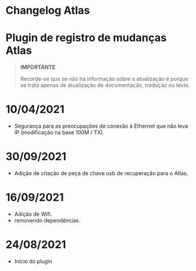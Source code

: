 # Changelog Atlas

# Plugin de registro de mudanças Atlas

>**IMPORTANTE**
>
>Recorde-se que se não há informação sobre a atualização é porque se trata apenas de atualização de documentação, tradução ou texto.

# 10/04/2021

- Segurança para as preocupações de conexão à Ethernet que não leva IP (modificação na base 100M / TX).

# 30/09/2021

- Adição de criação de peça de chave usb de recuperação para o Atlas.

# 16/09/2021

- Adição de Wifi.
- removendo dependências.

# 24/08/2021

- Início do plugin

